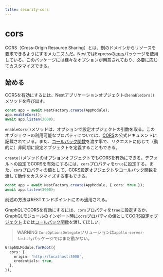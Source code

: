 ```yaml
---
title: security-cors
---
```


# cors
CORS（Cross-Origin Resource Sharing）とは、別のドメインからリソースを要求できるようにするメカニズムだ。NestではExpressの[cors](https://github.com/expressjs/cors)パッケージを使用している。このパッケージには様々なオプションが用意されており、必要に応じてカスタマイズできる。

## 始める
CORSを有効にするには、Nestアプリケーションオブジェクトの`enableCors()`メソッドを呼び出す。

```ts
const app = await NestFactory.create(AppModule);
app.enableCors();
await app.listen(3000);
```

`enableCors()`メソッドは、オプションで設定オブジェクトの引数を取る。このオブジェクトの利用可能なプロパティについては、[CORS](https://github.com/expressjs/cors#configuration-options)の公式ドキュメントに記載されている。また、[コールバック関数](https://github.com/expressjs/cors#configuring-cors-asynchronously)を渡す事で、リクエストに応じて（動的に）非同期に設定オブジェクトを定義することもできる。

`create()`メソッドのオプションオブジェクトでもCORSを有効にできる。デフォルトの設定でCORSを有効にするには、`cors`プロパティを`true`に設定する。また、`cors`プロパティの値として、[CORS設定オブジェクト](https://github.com/expressjs/cors#configuration-options)や[コールバック関数](https://github.com/expressjs/cors#configuring-cors-asynchronously)を渡して動作をカスタマイズする事もできる。

```ts
const app = await NestFactory.create(AppModule, { cors: true });
await app.listen(3000);
```

前述の方法はRESTエンドポイントにのみ適用される。

GraphQLでCORSを有効にするには、`cors`プロパティを`true`に設定するか、GraphQLモジュールのインポート時に`cors`プロパティの値として[CORS設定オブジェクト](https://github.com/expressjs/cors#configuration-options)または[コールバック関数](https://github.com/expressjs/cors#configuring-cors-asynchronously)を渡してほしい。

>WARNING 
>`CorsOptionsDelegate`ソリューションは`apollo-server-fastify`パッケージではまだ動かない。

```ts
GraphQLModule.forRoot({
  cors: {
    origin: 'http://localhost:3000',
    credentials: true,
  },
}),
```